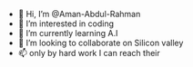 - 👋 Hi, I’m @Aman-Abdul-Rahman
- 👀 I’m interested in coding
- 🌱 I’m currently learning A.I
- 💞️ I’m looking to collaborate on Silicon valley
- 📫 only by hard work I can reach their

<!---
Aman-Abdul-Rahman/Aman-Abdul-Rahman is a ✨ special ✨ repository because its `README.md` (this file) appears on your GitHub profile.
You can click the Preview link to take a look at your changes.
--->
